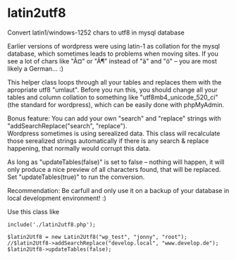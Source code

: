 # latin2utf8
Convert latin1/windows-1252 chars to utf8 in mysql database  
  
Earlier versions of wordpress were using latin-1 as collation for the mysql database, which sometimes leads to problems when moving sites.
If you see a lot of chars like "Ã¤" or "Ã¶" instead of "ä" and "ö" – you are most likely a German... :)
  
This helper class loops through all your tables and replaces them with the apropriate utf8 "umlaut". Before you run this, you should change all your tables and column collation to something like "utf8mb4_unicode_520_ci" (the standard for wordpress), which can be easily done with phpMyAdmin.  
  
Bonus feature: You can add your own "search" and "replace" strings with "addSearchReplace("search", "replace").  
Wordpress sometimes is using serealized data. This class will recalculate those serealized strings automatically if there is any search & replace happening, that normally would corrupt this data.  
  
As long as "updateTables(false)" is set to false – nothing will happen, it will only produce a nice preview of all characters found, that will be replaced.  
Set "updateTables(true)" to run the conversion.  
  
Recommendation: Be carfull and only use it on a backup of your database in local development environment! :)  
  
Use this class like  
  
`include('./latin2utf8.php');`  
  
`$latin2Utf8 = new Latin2Utf8("wp_test", "jonny", "root");`  
`//$latin2Utf8->addSearchReplace("develop.local", "www.develop.de");`  
`$latin2Utf8->updateTables(false);`  
